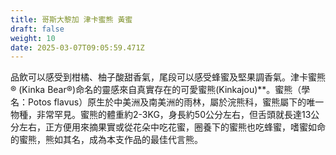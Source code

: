 ```yaml
---
title: 哥斯大黎加 津卡蜜熊 黃蜜
draft: false
weight: 10
date: 2025-03-07T09:05:59.471Z
---
```

品飲可以感受到柑橘、柚子酸甜香氣，尾段可以感受蜂蜜及堅果調香氣。津卡蜜熊® (Kinka Bear®)命名的靈感來自真實存在的可愛蜜熊(Kinkajou)**。蜜熊（學名：Potos flavus）原生於中美洲及南美洲的雨林，屬於浣熊科，蜜熊屬下的唯一物種，非常罕見。蜜熊的體重約2-3KG，身長約50公分左右，但舌頭就長達13公分左右，正方便用來摘果實或從花朵中吃花蜜，圈養下的蜜熊也吃蜂蜜，嗜蜜如命的蜜熊，熊如其名，成為本支作品的最佳代言熊。